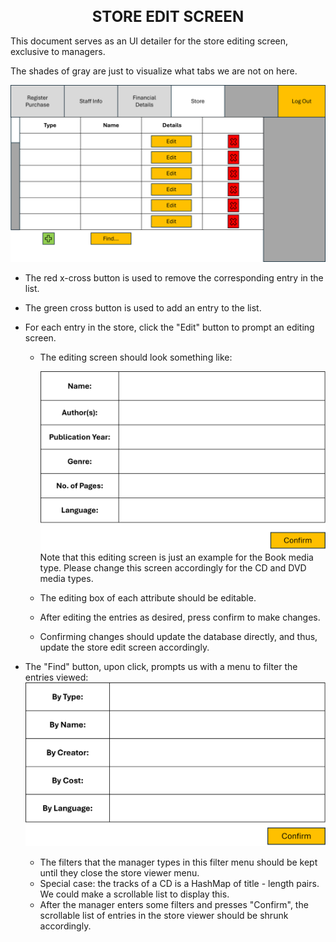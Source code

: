 <h1 align="center" style="font-size:24px;">STORE EDIT SCREEN</h1>

This document serves as an UI detailer for the store editing screen, exclusive to managers.

The shades of gray are just to visualize what tabs we are not on here.

![Store Edit Tab](manager_store-edit.png)

- The red x-cross button is used to remove the corresponding entry in the list.
- The green cross button is used to add an entry to the list. 
- For each entry in the store, click the "Edit" button to prompt an editing screen.
  - The editing screen should look something like:

    ![Store Entry Edit](store-entry-edit.png)
  Note that this editing screen is just an example for the Book media type. Please change this screen accordingly for the CD and DVD media types.
  - The editing box of each attribute should be editable.
  - After editing the entries as desired, press confirm to make changes.
  - Confirming changes should update the database directly, and thus, update the store edit screen accordingly.

- The "Find" button, upon click, prompts us with a menu to filter the entries viewed:
    ![Store Edit Filters](manager_store-edit_filters.png)
    - The filters that the manager types in this filter menu should be kept until they close the store viewer menu.
    - Special case: the tracks of a CD is a HashMap of title - length pairs. We could make a scrollable list to display this.
    - After the manager enters some filters and presses "Confirm", the scrollable list of entries in the store viewer should be shrunk accordingly.
